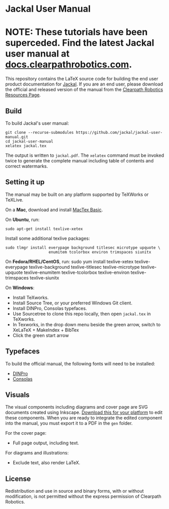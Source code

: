 Jackal User Manual
==================
 # **NOTE: These tutorials have been superceded. Find the latest Jackal user manual at [docs.clearpathrobotics.com](https://docs.clearpathrobotics.com/docs/robots/outdoor_robots/jackal/user_manual_jackal/).**


This repository contains the LaTeX source code for building the end user product
documentation for [Jackal](http://www.clearpathrobotics.com/jackal/). If you are
an end user, please download the official and released version of the manual from
the [Clearpath Robotics Resources Page](http://www.clearpathrobotics.com/jackal-user-manual/).


Build
-----


To build Jackal's user manual:

    git clone --recurse-submodules https://github.com/jackal/jackal-user-manual.git
    cd jackal-user-manual
    xelatex jackal.tex

The output is written to `jackal.pdf`. The `xelatex` command must be invoked twice
to generate the complete manual including table of contents and correct watermarks.


Setting it up
-------------

The manual may be built on any platform supported by TeXWorks or TeXLive.

On a **Mac**, download and install [MacTex Basic](http://mirror.ctan.org/systems/mac/mactex/mactex-basic.pkg).

On **Ubuntu**, run:

    sudo apt-get install texlive-xetex

Install some additional texlive packages:

    sudo tlmgr install everypage background titlesec microtype upquote \
                       enumitem tcolorbox environ trimspaces siunitx

On **Fedora/RHEL/CentOS**, run:
sudo yum install texlive-xetex texlive-everypage texlive-background texlive-titlesec texlive-microtype texlive-upquote texlive-enumitem texlive-tcolorbox texlive-environ texlive-trimspaces texlive-siunitx

On **Windows**:
- Install TeXworks.
- Install Source Tree, or your preferred Windows Git client.
- Install DINPro, Consolas typefaces.
- Use Sourcetree to clone this repo locally, then open `jackal.tex` in TeXworks.
- In Texworks, in the drop down menu beside the green arrow, switch to XeLaTeX + MakeIndex + BibTex
- Click the green start arrow


Typefaces
---------
To build the official manual, the following fonts will need to be installed:

- [DINPro](https://www.fontshop.com/families/ff-din/buy)
- [Consolas](http://www.fontpalace.com/font-download/Consolas/)


Visuals
-------

The visual components including diagrams and cover page are SVG documents created using Inkscape. [Download
this for your platform](http://www.inkscape.org/en/download/) to edit these components. When you are ready
to integrate the edited component into the manual, you must export it to a PDF in the `gen` folder.

For the cover page:
* Full page output, including text.

For diagrams and illustrations:
* Exclude text, also render LaTeX.


License
-------

Redistribution and use in source and binary forms, with or without modification, is
not permitted without the express permission of Clearpath Robotics.
